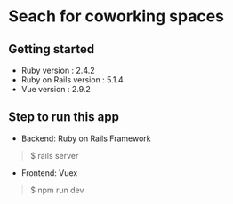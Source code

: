 # Seach for coworking spaces
## Getting started
* Ruby version : 2.4.2
* Ruby on Rails version :  5.1.4
* Vue version :  2.9.2

## Step to run this app 
* Backend: Ruby on Rails Framework
>$ rails server

* Frontend: Vuex
>$ npm run dev

